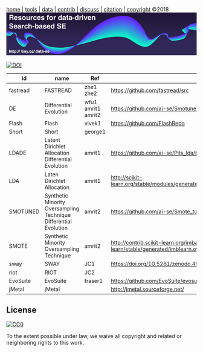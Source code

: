 [home](README.md) |
[tools](TOOLS.md) |
[data](DATA.md) |
[contrib](CONTRIB.md) |
[discuss](https://github.com/ai-se/ResourcesDataDrivenSBSE/issues) |
[citation](CITATION.md) |
[copyright](https://github.com/ai-se/ResourcesDataDrivenSBSE/blob/master/LICENSE.md) &copy;2018
<br>
[<img width=900 src="https://github.com/ai-se/ResourcesDataDrivenSBSE/raw/master/img/banner.png">](http://tiny.cc/sbse)<br>


 [![DOI](https://zenodo.org/badge/116411075.svg)](https://zenodo.org/badge/latestdoi/116411075)



id|name |Ref|Package
---|---|---|---
fastread|FASTREAD|zhe1 zhe2|https://github.com/fastread/src
DE|Differential Evolution|wfu1 amrit1 amrit2|https://github.com/ai-se/Smotuned_FFT/blob/master/src/DE.py
Flash|Flash|vivek1|https://github.com/FlashRepo
Short|Short|george1|
LDADE|Latent Dirichlet Allocation Differential Evolution|amrit1|https://github.com/ai-se/Pits_lda/blob/master/src/06-17/DE_VEM.py
LDA|Laten Dirichlet Allocation|amrit1|http://scikit-learn.org/stable/modules/generated/sklearn.decomposition.LatentDirichletAllocation.html
SMOTUNED|Synthetic Minority Oversampling Technique Differential Evolution|amrit2|https://github.com/ai-se/Smote_tune
SMOTE|Synthetic Minority Oversampling Technique|amrit2|http://contrib.scikit-learn.org/imbalanced-learn/stable/generated/imblearn.over_sampling.SMOTE.html
sway|SWAY|JC1|https://doi.org/10.5281/zenodo.495498
riot|RIOT|JC2|
EvoSuite|EvoSuite|fraser1|https://github.com/EvoSuite/evosuite
jMetal|jMetal||http://jmetal.sourceforge.net/



## License

[![CC0](http://mirrors.creativecommons.org/presskit/buttons/88x31/svg/cc-zero.svg)](https://creativecommons.org/publicdomain/zero/1.0/)

To the extent possible under law, we waive all copyright and related or neighboring rights to this work.


